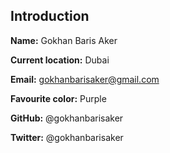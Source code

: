 Introduction
---

**Name:** Gokhan Baris Aker

**Current location:** Dubai

**Email:** gokhanbarisaker@gmail.com

**Favourite color:** Purple

**GitHub:** @gokhanbarisaker

**Twitter:** @gokhanbarisaker
